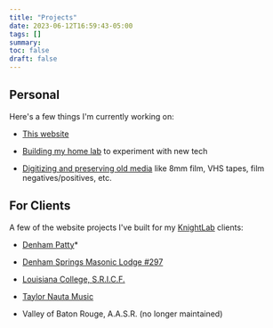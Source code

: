 ```yaml
---
title: "Projects"
date: 2023-06-12T16:59:43-05:00
tags: []
summary:
toc: false
draft: false
---
```


## Personal

Here's a few things I'm currently working on:

- [This website](/tools/)

- [Building my home lab](/linux-poll/) to experiment with new tech

- [Digitizing and preserving old media](https://knightlab.film/) like 8mm film, VHS tapes, film negatives/positives, etc.

## For Clients

A few of the website projects I've built for my [KnightLab](https://knightlab.co/) clients:

- [Denham Patty](https://www.denhampatty.com/)*

- [Denham Springs Masonic Lodge #297](https://dsmasoniclodge.com/)

- [Louisiana College, S.R.I.C.F.](https://lasricf.org/)

- [Taylor Nauta Music](https://taylornautamusic.com/)

- Valley of Baton Rouge, A.A.S.R. (no longer maintained)